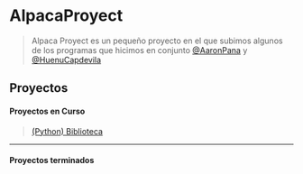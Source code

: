 # AlpacaProyect
> Alpaca Proyect es un pequeño proyecto en el que subimos algunos de los programas que hicimos en conjunto [@AaronPana](https://github.com/AaronPana) y [@HuenuCapdevila](https://github.com/Huecap)

## Proyectos 


#### Proyectos en Curso
> [(Python) Biblioteca](Biblioteca/README.md) 

---
#### Proyectos terminados

